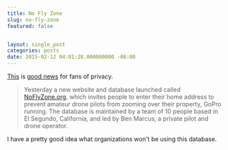 ```yaml
---
title: No Fly Zone
slug: no-fly-zone
featured: false


layout: single_post
categories: posts
date: 2015-02-12 04:01:28.000000000 -08:00
---
```


[This](http://noflyzone.org) is [good news](http://arstechnica.com/tech-policy/2015/02/noflyzone-database-will-tell-drones-not-to-fly-over-your-house/) for fans of privacy.

> Yesterday a new website and database launched called [NoFlyZone.org](http://NoFlyZone.org), which invites people to enter their home address to prevent amateur drone pilots from zooming over their property, GoPro running. The database is maintained by a team of 10 people based in El Segundo, California, and led by Ben Marcus, a private pilot and drone operator.

I have a pretty good idea what organizations won't be using this database.

